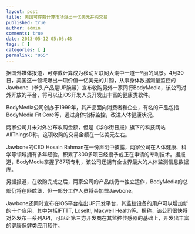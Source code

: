 ```yaml
---
layout: post
title: 美国可穿戴计算市场爆出一亿美元并购交易
published: true
author: admin
comments: true
date: 2013-05-12 05:05:48
tags: [ ]
categories: [ ]
permalink: "965"
---
```


  


据国外媒体报道，可穿戴计算成为移动互联网大潮中一道一®丽的风景。4月30日，美国这一领域爆出一项价值一亿美元的并购，从事身体数据测量监控的Jawbone（拳头产品是UP腕带）宣布收购另外一家同行BodyMedia，该公司对外开放的平台，将可以让iOS开发人员开发出丰富的健康类软件。

BodyMedia公司创办于1999年，其产品面向消费者和企业，有名的产品包括BodyMedia Fit Core等，通过身体指标监控，改进人体健康状况。

两家公司并未对外公布收购金额，但是《华尔街日报》旗下的科技网站AllThingsD称，这项收购的交易金额在一亿美元左右。

Jawbone的CEO Hosain Rahman在一份声明中披露，两家公司在人体健康、科学等领域拥有多年经验，积累了300多项已经授予或正在申请的专利技术。据报道，BodyMedia掌握了87项专利，该公司还拥有全世界最大的人体监测信息数据库。

另据报道，在收购完成之后，两家公司的产品线仍宀独立运作，BodyMedia的总部仍将在匹兹堡，但一部分工作人员将会加盟Jawbone。

Jawbone还同时宣布在iOS平台推出UP开发平台，其监控设备的用户可以增加新的十个应用，其中包括IFTTT, LoseIt!, Maxwell Health等。据称，该公司很快将对外发布一系列API，可以让第三方开发商在其监控传感器的基础上，开发出丰富的健康保健类应用软件。
